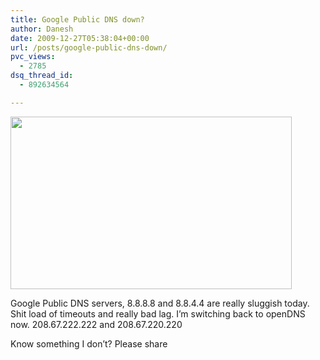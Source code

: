 ```yaml
---
title: Google Public DNS down?
author: Danesh
date: 2009-12-27T05:38:04+00:00
url: /posts/google-public-dns-down/
pvc_views:
  - 2785
dsq_thread_id:
  - 892634564

---
```

<img loading="lazy" class="alignnone size-medium wp-image-1919" title="google-dns-down" src="/wp-content/uploads/2009/12/google-dns-down-450x276.png" alt="" width="450" height="276" srcset="/wp-content/uploads/2009/12/google-dns-down-450x276.png 450w, /wp-content/uploads/2009/12/google-dns-down-1024x630.png 1024w, /wp-content/uploads/2009/12/google-dns-down.png 1079w" sizes="(max-width: 450px) 100vw, 450px" />

Google Public DNS servers, 8.8.8.8 and 8.8.4.4 are really sluggish today. Shit load of timeouts and really bad lag. I&#8217;m switching back to openDNS now. 208.67.222.222 and 208.67.220.220

Know something I don&#8217;t? Please share